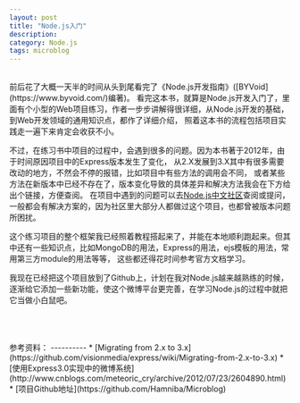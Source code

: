```yaml
---
layout: post
title: "Node.js入门"
description: 
category: Node.js
tags: microblog
---
```

<br/>
前后花了大概一天半的时间从头到尾看完了《Node.js开发指南》([BYVoid](https://www.byvoid.com/)编著)。  
看完这本书，就算是Node.js开发入门了，里面有个小型的Web项目练习，作者一步步讲解得很详细，从Node.js开发的基础，到Web开发领域的通用知识点，都作了详细介绍，
照着这本书的流程包括项目实践走一遍下来肯定会收获不小。

不过，在练习书中项目的过程中，会遇到很多的问题。因为本书著于2012年，由于时间原因项目中的Express版本发生了变化，
从2.X发展到3.X其中有很多需要改动的地方，不然会不停的报错，比如项目中有些方法的调用会不同，
或者某些方法在新版本中已经不存在了，版本变化导致的具体差异和解决方法我会在下方给出个链接，方便查阅。
在项目中遇到的问题可以去[Node.js中文社区](http://cnodejs.org/)查阅或提问，一般都会有解决方案的，因为社区里大部分人都做过这个项目，也都曾被版本问题所困扰。

这个练习项目的整个框架我已经照着教程搭起来了，并能在本地顺利跑起来。但其中还有一些知识点，比如MongoDB的用法，Express的用法，ejs模板的用法，常用第三方module的用法等等，
这些都还得花时间参考官方文档学习。

我现在已经把这个项目放到了Github上，计划在我对Node.js越来越熟练的时候，逐渐给它添加一些新功能，使这个微博平台更完善，在学习Node.js的过程中就把它当做小白鼠吧。

<br/>
<br/>
<br/>
参考资料：
----------
* [Migrating from 2.x to 3.x](https://github.com/visionmedia/express/wiki/Migrating-from-2.x-to-3.x)
* [使用Express3.0实现<Node.js开发指南>中的微博系统](http://www.cnblogs.com/meteoric_cry/archive/2012/07/23/2604890.html)
* [项目Github地址](https://github.com/Hamniba/Microblog)  
